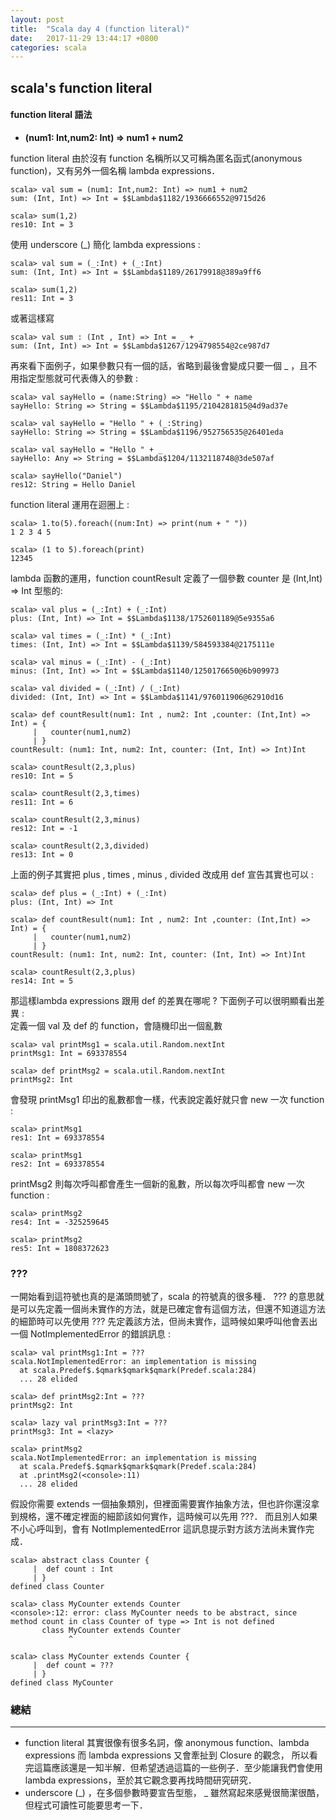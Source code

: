 ```yaml
---
layout: post
title:  "Scala day 4 (function literal)"
date:   2017-11-29 13:44:17 +0800
categories: scala
---
```


## scala's function literal
#### function literal 語法
* **(num1: Int,num2: Int) => num1 + num2**  

function literal 由於沒有 function 名稱所以又可稱為匿名函式(anonymous function)，又有另外一個名稱 lambda expressions．

```console
scala> val sum = (num1: Int,num2: Int) => num1 + num2
sum: (Int, Int) => Int = $$Lambda$1182/1936666552@9715d26

scala> sum(1,2)
res10: Int = 3
```
使用 underscore (_) 簡化 lambda expressions : 
```console
scala> val sum = (_:Int) + (_:Int)
sum: (Int, Int) => Int = $$Lambda$1189/26179918@389a9ff6

scala> sum(1,2)
res11: Int = 3
```
或著這樣寫

```console
scala> val sum : (Int , Int) => Int = _ + _
sum: (Int, Int) => Int = $$Lambda$1267/1294798554@2ce987d7
```

再來看下面例子，如果參數只有一個的話，省略到最後會變成只要一個 _ ，且不用指定型態就可代表傳入的參數 :  

```console
scala> val sayHello = (name:String) => "Hello " + name
sayHello: String => String = $$Lambda$1195/2104281815@4d9ad37e

scala> val sayHello = "Hello " + (_:String)
sayHello: String => String = $$Lambda$1196/952756535@26401eda

scala> val sayHello = "Hello " + _
sayHello: Any => String = $$Lambda$1204/1132118748@3de507af

scala> sayHello("Daniel")
res12: String = Hello Daniel
```
function literal 運用在迴圈上 :  
```console
scala> 1.to(5).foreach((num:Int) => print(num + " "))
1 2 3 4 5

scala> (1 to 5).foreach(print)
12345
```
lambda 函數的運用，function countResult 定義了一個參數 counter 是 (Int,Int) => Int 型態的: 

```console
scala> val plus = (_:Int) + (_:Int)
plus: (Int, Int) => Int = $$Lambda$1138/1752601189@5e9355a6

scala> val times = (_:Int) * (_:Int)
times: (Int, Int) => Int = $$Lambda$1139/584593384@2175111e

scala> val minus = (_:Int) - (_:Int)
minus: (Int, Int) => Int = $$Lambda$1140/1250176650@6b909973

scala> val divided = (_:Int) / (_:Int)
divided: (Int, Int) => Int = $$Lambda$1141/976011906@62910d16

scala> def countResult(num1: Int , num2: Int ,counter: (Int,Int) => Int) = {
     |   counter(num1,num2)
     | }
countResult: (num1: Int, num2: Int, counter: (Int, Int) => Int)Int

scala> countResult(2,3,plus)
res10: Int = 5

scala> countResult(2,3,times)
res11: Int = 6

scala> countResult(2,3,minus)
res12: Int = -1

scala> countResult(2,3,divided)
res13: Int = 0
```
上面的例子其實把 plus , times , minus , divided 改成用 def 宣告其實也可以 :  

```console
scala> def plus = (_:Int) + (_:Int)
plus: (Int, Int) => Int

scala> def countResult(num1: Int , num2: Int ,counter: (Int,Int) => Int) = {
     |   counter(num1,num2)
     | }
countResult: (num1: Int, num2: Int, counter: (Int, Int) => Int)Int

scala> countResult(2,3,plus)
res14: Int = 5
```
那這樣lambda expressions 跟用 def 的差異在哪呢 ? 下面例子可以很明顯看出差異 :  
定義一個 val 及 def 的 function，會隨機印出一個亂數  

```console
scala> val printMsg1 = scala.util.Random.nextInt
printMsg1: Int = 693378554

scala> def printMsg2 = scala.util.Random.nextInt
printMsg2: Int
```
會發現 printMsg1 印出的亂數都會一樣，代表說定義好就只會 new 一次 function :  

```console
scala> printMsg1
res1: Int = 693378554

scala> printMsg1
res2: Int = 693378554
```
printMsg2 則每次呼叫都會產生一個新的亂數，所以每次呼叫都會 new 一次 function :  

```console
scala> printMsg2
res4: Int = -325259645

scala> printMsg2
res5: Int = 1808372623
```

### ???
一開始看到這符號也真的是滿頭問號了，scala 的符號真的很多種．
??? 的意思就是可以先定義一個尚未實作的方法，就是已確定會有這個方法，但還不知道這方法的細節時可以先使用 ??? 
先定義該方法，但尚未實作，這時候如果呼叫他會丟出一個 NotImplementedError 的錯誤訊息 :  

```console
scala> val printMsg1:Int = ???
scala.NotImplementedError: an implementation is missing
  at scala.Predef$.$qmark$qmark$qmark(Predef.scala:284)
  ... 28 elided

scala> def printMsg2:Int = ???
printMsg2: Int

scala> lazy val printMsg3:Int = ???
printMsg3: Int = <lazy>

scala> printMsg2
scala.NotImplementedError: an implementation is missing
  at scala.Predef$.$qmark$qmark$qmark(Predef.scala:284)
  at .printMsg2(<console>:11)
  ... 28 elided
```
假設你需要 extends 一個抽象類別，但裡面需要實作抽象方法，但也許你還沒拿到規格，還不確定裡面的細節該如何實作，這時候可以先用 ???．
而且別人如果不小心呼叫到，會有 NotImplementedError 這訊息提示對方該方法尚未實作完成．

```console
scala> abstract class Counter {
     |  def count : Int
     | }
defined class Counter

scala> class MyCounter extends Counter
<console>:12: error: class MyCounter needs to be abstract, since method count in class Counter of type => Int is not defined
       class MyCounter extends Counter
             ^

scala> class MyCounter extends Counter {
     |  def count = ???
     | }
defined class MyCounter
```


### 總結
- - -
* function literal 其實很像有很多名詞，像 anonymous function、lambda expressions 而 lambda expressions 又會牽扯到 Closure 的觀念，
所以看完這篇應該還是一知半解．但希望透過這篇的一些例子．至少能讓我們會使用 lambda expressions，至於其它觀念要再找時間研究研究．
* underscore (_) ，在多個參數時要宣告型態， _ 雖然寫起來感覺很簡潔很酷，但程式可讀性可能要思考一下．




